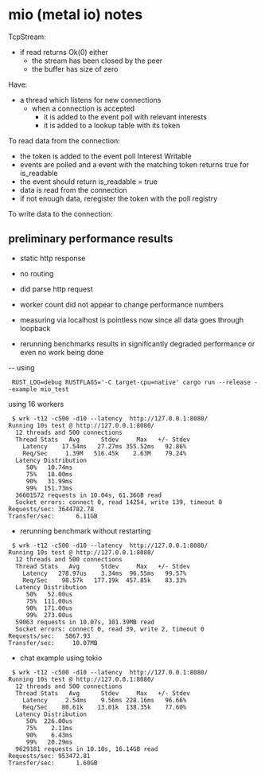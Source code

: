 # mio (metal io) notes

TcpStream:
- if read returns Ok(0) either
    - the stream has been closed by the peer
    - the buffer has size of zero

Have:
- a thread which listens for new connections
    - when a connection is accepted
        - it is added to the event poll with relevant interests
        - it is added to a lookup table with its token

To read data from the connection:
- the token is added to the event poll Interest Writable
- events are polled and a event with the matching token returns true for is\_readable
- the event should return is_readable = true
- data is read from the connection
- if not enough data, reregister the token with the poll registry

To write data to the connection:

## preliminary performance results
- static http response
- no routing
- did parse http request

- worker count did not appear to change performance numbers
- measuring via localhost is pointless now since all data goes through loopback

- rerunning benchmarks results in significantly degraded performance or even no work being done

-- using
```
 RUST_LOG=debug RUSTFLAGS='-C target-cpu=native' cargo run --release --example mio_test
```

using 16 workers
```
 $ wrk -t12 -c500 -d10 --latency  http://127.0.0.1:8080/
Running 10s test @ http://127.0.0.1:8080/
  12 threads and 500 connections
  Thread Stats   Avg      Stdev     Max   +/- Stdev
    Latency    17.54ms   27.27ms 355.52ms   92.86%
    Req/Sec     1.39M   516.45k    2.63M    79.24%
  Latency Distribution
     50%   10.74ms
     75%   18.00ms
     90%   31.99ms
     99%  151.73ms
  36601572 requests in 10.04s, 61.36GB read
  Socket errors: connect 0, read 14254, write 139, timeout 0
Requests/sec: 3644782.78
Transfer/sec:      6.11GB
```

- rerunning benchmark without restarting
```
 $ wrk -t12 -c500 -d10 --latency  http://127.0.0.1:8080/
Running 10s test @ http://127.0.0.1:8080/
  12 threads and 500 connections
  Thread Stats   Avg      Stdev     Max   +/- Stdev
    Latency   278.97us    3.34ms  96.55ms   99.57%
    Req/Sec    98.57k   177.19k  457.85k    83.33%
  Latency Distribution
     50%   52.00us
     75%  111.00us
     90%  171.00us
     99%  273.00us
  59063 requests in 10.07s, 101.39MB read
  Socket errors: connect 0, read 39, write 2, timeout 0
Requests/sec:   5867.93
Transfer/sec:     10.07MB
```

- chat example using tokio
```
 $ wrk -t12 -c500 -d10 --latency  http://127.0.0.1:8080/
Running 10s test @ http://127.0.0.1:8080/
  12 threads and 500 connections
  Thread Stats   Avg      Stdev     Max   +/- Stdev
    Latency     2.54ms    9.56ms 228.16ms   96.66%
    Req/Sec    80.61k    13.01k  138.35k    77.60%
  Latency Distribution
     50%  226.00us
     75%    2.11ms
     90%    6.43ms
     99%   20.29ms
  9629181 requests in 10.10s, 16.14GB read
Requests/sec: 953472.81
Transfer/sec:      1.60GB
```

